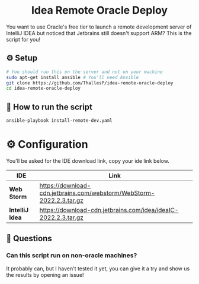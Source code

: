 <h1 align="center">Idea Remote Oracle Deploy</h1>

You want to use Oracle's free tier to launch a remote development server of IntelliJ IDEA but noticed that Jetbrains still doesn't support ARM? This is the script for you!

## ⚙️ Setup

```bash
# You should run this on the server and not on your machine
sudo apt-get install ansible # You'll need Ansible
git clone https://github.com/ThallesP/idea-remote-oracle-deploy
cd idea-remote-oracle-deploy
```

## 🚀 How to run the script

```bash
ansible-playbook install-remote-dev.yaml
```

# ⚙️ Configuration

You'll be asked for the IDE download link, copy your ide link below.

| IDE               | Link                                                                 |
| ----------------- | -------------------------------------------------------------------- |
| **Web Storm**     | https://download-cdn.jetbrains.com/webstorm/WebStorm-2022.2.3.tar.gz |
| **IntelliJ Idea** | https://download-cdn.jetbrains.com/idea/ideaIC-2022.2.3.tar.gz       |

## 🤔 Questions

### Can this script run on non-oracle machines?

It probably can, but I haven't tested it yet, you can give it a try and show us the results by opening an issue!
